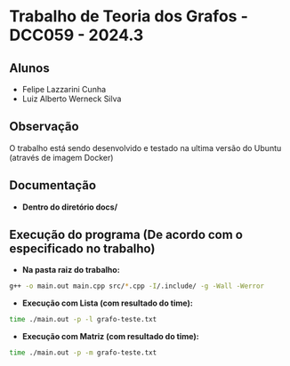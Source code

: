 # Trabalho de Teoria dos Grafos - DCC059 - 2024.3

## Alunos
- Felipe Lazzarini Cunha
- Luiz Alberto Werneck Silva

## Observação
O trabalho está sendo desenvolvido e testado na ultima versão do Ubuntu (através de imagem Docker)

## Documentação
- **Dentro do diretório docs/**

## Execução do programa (De acordo com o especificado no trabalho)
- **Na pasta raiz do trabalho:**
```bash
g++ -o main.out main.cpp src/*.cpp -I/.include/ -g -Wall -Werror
```

- **Execução com Lista (com resultado do time):**
```bash
time ./main.out -p -l grafo-teste.txt
```

- **Execução com Matriz (com resultado do time):**
```bash
time ./main.out -p -m grafo-teste.txt
```
